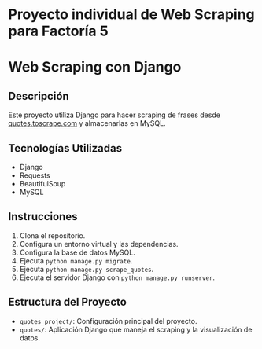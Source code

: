 # Proyecto individual de Web Scraping para Factoría 5

# Web Scraping con Django

## Descripción
Este proyecto utiliza Django para hacer scraping de frases desde [quotes.toscrape.com](https://quotes.toscrape.com) y almacenarlas en MySQL.

## Tecnologías Utilizadas
- Django
- Requests
- BeautifulSoup
- MySQL

## Instrucciones
1. Clona el repositorio.
2. Configura un entorno virtual y las dependencias.
3. Configura la base de datos MySQL.
4. Ejecuta `python manage.py migrate`.
5. Ejecuta `python manage.py scrape_quotes`.
6. Ejecuta el servidor Django con `python manage.py runserver`.

## Estructura del Proyecto
- `quotes_project/`: Configuración principal del proyecto.
- `quotes/`: Aplicación Django que maneja el scraping y la visualización de datos.
